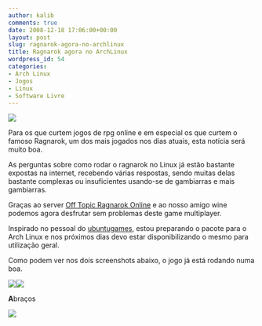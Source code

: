```yaml
---
author: kalib
comments: true
date: 2008-12-18 17:06:00+00:00
layout: post
slug: ragnarok-agora-no-archlinux
title: Ragnarok agora no ArchLinux
wordpress_id: 54
categories:
- Arch Linux
- Jogos
- Linux
- Software Livre
---
```


[![](http://kalib.pre.hw40.webservidor.net/wordpress/wp-content/uploads/2009/02/ragban-300x114.png)](http://kalib.pre.hw40.webservidor.net/wordpress/wp-content/uploads/2009/02/ragban.png)




Para os que curtem jogos de rpg online e em especial os que curtem o famoso Ragnarok, um dos mais jogados nos dias atuais, esta notícia será muito boa.




As perguntas sobre como rodar o ragnarok no Linux já estão bastante expostas na internet, recebendo várias respostas, sendo muitas delas bastante complexas ou insuficientes usando-se de gambiarras e mais gambiarras.




Graças ao server [Off Topic Ragnarok Online](http://www.offtopicro.com/) e ao nosso amigo wine podemos agora desfrutar sem problemas deste game multiplayer.




Inspirado no pessoal do [ubuntugames](http://ubuntugames.org/), estou preparando o pacote para o Arch Linux e nos próximos dias devo estar disponibilizando o mesmo para utilização geral.




Como podem ver nos dois screenshots abaixo, o jogo já está rodando numa boa.




[![](http://img390.imageshack.us/img390/5708/rag1rk0.th.png)](http://img84.imageshack.us/img84/7307/rag1ju1.png)[![](http://img125.imageshack.us/img125/92/rag2bf6.th.png)](http://img125.imageshack.us/img125/92/rag2bf6.png)




**A**braços




![](http://img376.imageshack.us/img376/8000/userbar635980sd7.gif)



